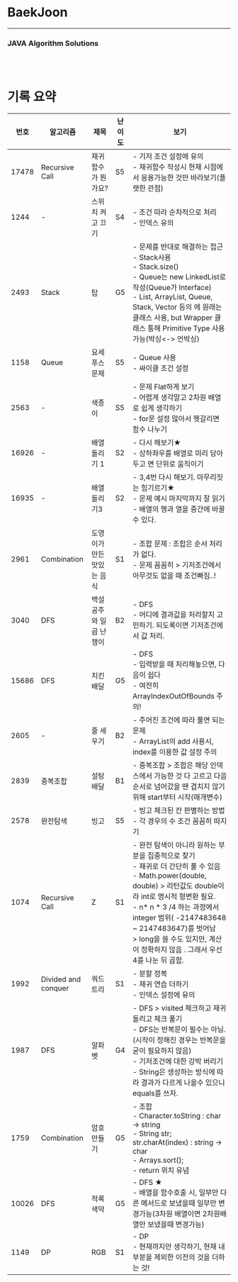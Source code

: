 # BaekJoon

----

### JAVA Algorithm Solutions
<br><br>

# 기록 요약
| 번호  | 알고리즘            | 제목                      | 난이도 | 보기                                                         |
| ----- | ------------------- | ------------------------- | ------ | ------------------------------------------------------------ |
| 17478 | Recursive Call      | 재귀함수가 뭔가요?        | S5     | - 기저 조건 설정에 유의<br />- 재귀함수 작성시 현재 시점에서 응용가능한 것만 바라보기(플랫한 관점) |
| 1244  | -                   | 스위치 켜고 끄기          | S4     | - 조건 따라 순차적으로 처리<br />- 인덱스 유의               |
| 2493  | Stack               | 탑                        | G5     | - 문제를 반대로 해결하는 접근<br />- Stack사용<br />- Stack.size()<br />- Queue는 new LinkedList로 작성(Queue가 Interface)<br />- List, ArrayList, Queue, Stack, Vector 등의 <E>에 원래는 클래스 사용, but Wrapper 클래스 통해 Primitive Type 사용 가능(박싱<-> 언박싱) |
| 1158  | Queue               | 요세푸스 문제             | S5     | - Queue 사용<br />- 싸이클 조건 설정                         |
| 2563  | -                   | 색종이                    | S5     | - 문제  Flat하게 보기<br />- 어렵게 생각말고 2차원 배열로 쉽게 생각하기<br />- for문 설정 많아서 헷갈리면 함수 나누기 |
| 16926 | -                   | 배열 돌리기 1             | S2     | - 다시 해보기★<br />- 상하좌우를 배열로 미리 담아두고 면 단위로 움직이기 |
| 16935 | -                   | 배열 돌리기3              | S2     | - 3,4번 다시 해보기. 마무리짓는 힘기르기★<br />- 문제 예시 마지막까지 잘 읽기<br />- 배열의 행과 열을 중간에 바꿀 수 있다. |
| 2961  | Combination         | 도영이가 만든 맛있는 음식 | S1     | - 조합 문제 : 조합은 순서 처리가 없다. <br />- 문제 꼼꼼히 > 기저조건에서 아무것도 없을 때 조건빠짐..! |
| 3040  | DFS                 | 백설공주와 일곱 난쟁이    | B2     | - DFS<br />- 어디에 결과값을 처리할지 고민하기. 되도록이면 기저조건에서 값 처리. |
| 15686 | DFS                 | 치킨배달                  | G5     | - DFS<br />- 입력받을 때 처리해놓으면, 다음이 쉽다<br />- 여전히 ArrayIndexOutOfBounds 주의! |
| 2605  | -                   | 줄 세우기                 | B2     | - 주어진 조건에 따라 풀면 되는 문제<br />- ArrayList의 add 사용시, index를 이용한 값 설정 주의 |
| 2839  | 중복조합            | 설탕 배달                 | B1     | - 중복조합 > 조합은 해당 인덱스에서 가능한 것  다 고르고 다음 순서로 넘어갔을 땐 겹치지 않기 위해 start부터 시작(매개변수) |
| 2578  | 완전탐색            | 빙고                      | S5     | - 빙고 체크된 칸 판별하는 방법<br />- 각 경우의 수 조건 꼼꼼히 따지기 |
| 1074  | Recursive Call      | Z                         | S1     | - 완전 탐색이 아니라 원하는 부분을 집중적으로 찾기<br />- 재귀로 더 간단히 풀 수 있음<br />- Math.power(double, double)  > 리턴값도 double이라 int로 명시적 형변환 필요.<br />- n* n * 3 /4 하는 과정에서 integer 범위( -2147483648 ~ 2147483647)를 벗어남 <br />   > long을 쓸 수도 있지만, 계산이 정확하지 않음 . 그래서 우선 4를 나눈 뒤 곱함. |
| 1992  | Divided and conquer | 쿼드트리                  | S1     | - 분할 정복<br />- 재귀 연습 더하기<br />- 인덱스 설정에 유의 |
| 1987  | DFS                 | 알파벳                    | G4     | - DFS > visited 체크하고 재귀 돌리고 체크 풀기<br />- DFS는 반복문이 필수는 아님.(시작이 정해진 경우는 반복문을 굳이 필요하지 않음)<br />- 기저조건에 대한 강박 버리기<br />- String은 생성하는 방식에 따라 결과가 다르게 나올수 있으니 equals를 쓰자. |
| 1759  | Combination         | 암호 만들기               | G5     | - 조합<br />- Character.toString  : char -> string<br />- String str; str.charAt(index) : string -> char<br />- Arrays.sort();<br />- return 위치 유념 |
| 10026 | DFS                 | 적록색약                  | G5     | - DFS ★<br />- 배열을 함수호출 시, 일부만 다른 메서드로 보냈을때  일부만 변경가능(3차원 배열이면 2차원배열만 보냈을때 변경가능) |
| 1149  | DP                  | RGB                       | S1     | - DP<br />- 현재까지만 생각하기, 현재 내 부분을 제외한 이전의 것을 더하는 것! |

